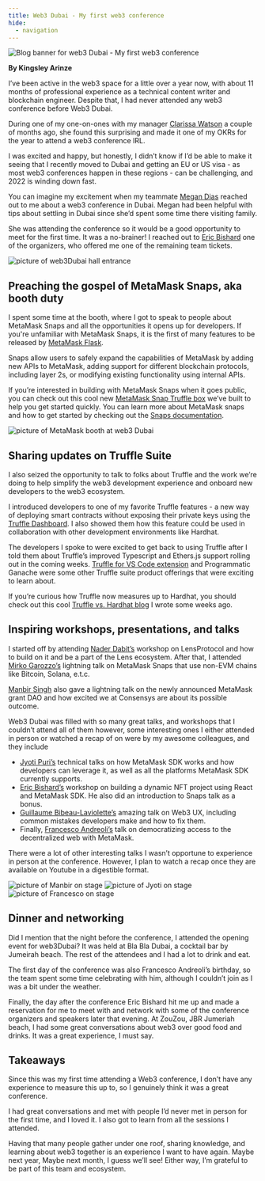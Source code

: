 ```yaml
---
title: Web3 Dubai - My first web3 conference
hide:
  - navigation
---
```


![Blog banner for web3 Dubai - My first web3 conference](./header-web3-dubai.jpg)

**By Kingsley Arinze**

I’ve been active in the web3 space for a little over a year now, with about 11  months of professional experience as a technical content writer and blockchain engineer. Despite that, I had never attended any web3 conference before Web3 Dubai. 

During one of my one-on-ones with my manager [Clarissa Watson](https://twitter.com/bluestwind) a couple of months ago, she found this surprising and made it one of my OKRs for the year to attend a web3 conference IRL. 

I was excited and happy, but honestly, I didn’t know if I’d be able to make it seeing that I recently moved to Dubai and getting an EU or US visa - as most web3 conferences happen in these regions -  can be challenging, and 2022  is winding down fast.

You can imagine my excitement when my teammate [Megan Dias](https://twitter.com/mycomeg) reached out to me about a web3 conference in Dubai. Megan had been helpful with tips about settling in Dubai since she’d spent some time there visiting family. 

She was attending the conference so it would be a good opportunity to meet for the first time. It was a no-brainer! I reached out to [Eric Bishard](https://twitter.com/httpJunkie) one of the organizers, who offered me one of the remaining team tickets.

![picture of web3Dubai hall entrance](./Hall%20entrance.png)

## Preaching the gospel of MetaMask Snaps, aka booth duty

I spent some time at the booth, where I got to speak to people about MetaMask Snaps and all the opportunities it opens up for developers. If you're unfamiliar with MetaMask Snaps, it is the first of many features to be released by [MetaMask Flask](https://metamask.io/flask). 

Snaps allow users to safely expand the capabilities of MetaMask by adding new APIs to MetaMask, adding support for different blockchain protocols, including layer 2s, or modifying existing functionality using internal APIs.

If you’re interested in building with MetaMask Snaps when it goes public, you can check out this cool new [MetaMask Snap Truffle box](https://trufflesuite.com/boxes/metamask-snap-box) we’ve built to help you get started quickly. You can learn more about MetaMask snaps and how to get started by checking out the [Snaps documentation](https://docs.metamask.io/guide/snaps.html#what-is-snaps).

![picture of MetaMask booth at web3 Dubai](./MM_Booth.png)

## Sharing updates on Truffle Suite

I also seized the opportunity to talk to folks about Truffle and the work we’re doing to help simplify the web3 development experience and onboard new developers to the web3 ecosystem.

I introduced developers to one of my favorite Truffle features - a new way of deploying smart contracts without exposing their private keys using the [Truffle Dashboard](https://trufflesuite.com/blog/introducing-truffle-dashboard). I also showed them how this feature could be used in collaboration with other development environments like Hardhat.

The developers I spoke to were excited to get back to using Truffle after I told them about Truffle’s improved Typescript and Ethers.js support rolling out in the coming weeks.
[Truffle for VS Code extension](https://marketplace.visualstudio.com/items?itemName=trufflesuite-csi.truffle-vscode) and Programmatic Ganache were some other Truffle suite product offerings that were exciting to learn about. 

If you’re curious how Truffle now measures up to Hardhat, you should check out this cool [Truffle vs. Hardhat blog](https://trufflesuite.com/blog/truffle-vs-hardhat-breaking-down-the-difference-between-ethereums-top-development-environments) I wrote some weeks ago.

## Inspiring workshops, presentations, and talks

I started off by attending [Nader Dabit’s](https://twitter.com/dabit3) workshop on LensProtocol and how to build on it and be a part of the Lens ecosystem. After that, I attended [Mirko Garozzo’s](https://twitter.com/mirkogarozzo)  lightning talk on MetaMask Snaps that use non-EVM chains like Bitcoin, Solana, e.t.c.

[Manbir Singh](https://twitter.com/manbirmarwah) also gave a lightning talk on the newly announced MetaMask grant DAO and how excited we at Consensys are about its possible outcome.

Web3 Dubai was filled with so many great talks, and workshops that I couldn’t attend all of them however, some interesting ones I either attended in person or watched a recap of on were by my awesome colleagues, and they include

- [Jyoti Puri’s](https://twitter.com/jyopur?lang=en) technical talks on how MetaMask SDK works and how developers can leverage it, as well as all the platforms MetaMask SDK currently supports.
- [Eric Bishard’s](https://twitter.com/httpJunkie) workshop on building a dynamic NFT project using React and MetaMask SDK. He also did an introduction to Snaps talk as a bonus.
- [Guillaume Bibeau-Laviolette’s](https://twitter.com/GuiBibeau) amazing talk on Web3 UX, including common mistakes developers make and how to fix them.
- Finally, [Francesco Andreoli’s](https://twitter.com/francescoswiss) talk on democratizing access to the decentralized web with MetaMask.

There were a lot of other interesting talks I wasn’t opportune to experience in person at the conference. However, I plan to watch a recap once they are available on Youtube in a digestible format.

![picture of Manbir on stage](./Manbir.jpg)
![picture of Jyoti on stage](./jyoti.jpg)
![picture of Francesco on stage](./francesco.jpg)

## Dinner and networking

Did I mention that the night before the conference, I attended the opening event for web3Dubai? It was held at Bla Bla Dubai, a cocktail bar by Jumeirah beach. The rest of the attendees and I had a lot to drink and eat.

The first day of the conference was also Francesco Andreoli’s birthday, so the team spent some time celebrating with him, although I couldn’t join as I was a bit under the weather.

Finally, the day after the conference Eric Bishard hit me up and made a reservation for me to meet with and network with some of the conference organizers and speakers later that evening. At ZouZou, JBR Jumeriah beach, I had some great conversations about web3 over good food and drinks. It was a great experience, I must say.

## Takeaways

Since this was my first time attending a Web3 conference, I don’t have any experience to measure this up to, so I genuinely think it was a great conference.

I had great conversations and met with people I’d never met in person for the first time, and I loved it. I also got to learn from all the sessions I attended. 

Having that many people gather under one roof, sharing knowledge, and learning about web3 together is an experience I want to have again. Maybe next year, Maybe next month, I guess we’ll see! Either way, I’m grateful to be part of this team and ecosystem.
